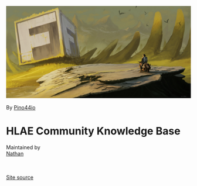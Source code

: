 <div class="figure">
<img src="Images/framed_intro_pino.jpg" alt="FRAMED. Screenshot Community" title="By Pino44io" class="autosize" />
<p>By <a href="https://www.deviantart.com/pino44io/" target="_blank">Pino44io</a></p>
</div>
<h1 class="text-center">HLAE Community Knowledge Base</h1>
<p class="text-center">
Maintained by<br>
<i class="fa fa-twitter"></i> <a href="https://twitter.com/boxrNathan" target="_blank">Nathan</a>

<br><br>
<a href="https://github.com/advancedfx/advancedfx" target="_blank"><i class="fa fa-github"></i> Site source</a>
</p>
